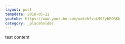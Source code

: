 ```yaml
---
layout: post
tempdate: 2018-05-21
youtube: https://www.youtube.com/watch?v=L99EybPORKk
category: _placeholder
---
```

test content